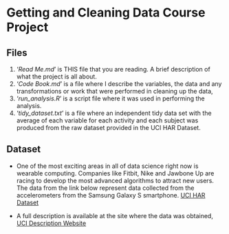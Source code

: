 Getting and Cleaning Data Course Project
========================================

Files
-----

1.  ‘*Read Me.md*’ is THIS file that you are reading. A brief
    description of what the project is all about.
2.  ‘*Code Book.md*’ is a file where I describe the variables, the data
    and any transformations or work that were performed in cleaning up
    the data,
3.  ‘*run\_analysis.R*’ is a script file where it was used in performing
    the analysis.
4.  ‘*tidy\_dataset.txt*’ is a file where an independent tidy data set
    with the average of each variable for each activity and each subject
    was produced from the raw dataset provided in the UCI HAR Dataset.

Dataset
-------

-   One of the most exciting areas in all of data science right now is
    wearable computing. Companies like Fitbit, Nike and Jawbone Up are
    racing to develop the most advanced algorithms to attract new users.
    The data from the link below represent data collected from the
    accelerometers from the Samsung Galaxy S smartphone. [UCI HAR
    Dataset](https://d396qusza40orc.cloudfront.net/getdata%2Fprojectfiles%2FUCI%20HAR%20Dataset.zip)

-   A full description is available at the site where the data was
    obtained, [UCI Description
    Website](http://archive.ics.uci.edu/ml/datasets/Human+Activity+Recognition+Using+Smartphones)
